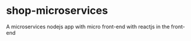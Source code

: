 # shop-microservices
A  microservices  nodejs app  with micro front-end with reactjs in the front-end

